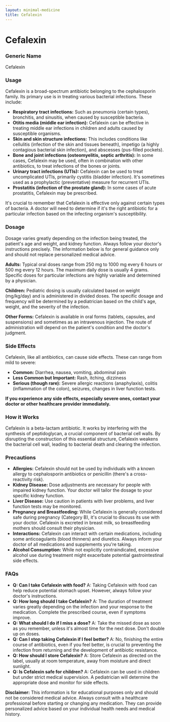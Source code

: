 ```yaml
---
layout: minimal-medicine
title: Cefalexin
---
```


# Cefalexin
### Generic Name
Cefalexin

### Usage

Cefalexin is a broad-spectrum antibiotic belonging to the cephalosporin family.  Its primary use is in treating various bacterial infections.  These include:

* **Respiratory tract infections:**  Such as pneumonia (certain types), bronchitis, and sinusitis, when caused by susceptible bacteria.
* **Otitis media (middle ear infection):**  Cefalexin can be effective in treating middle ear infections in children and adults caused by susceptible organisms.
* **Skin and skin structure infections:** This includes conditions like cellulitis (infection of the skin and tissues beneath), impetigo (a highly contagious bacterial skin infection), and abscesses (pus-filled pockets).
* **Bone and joint infections (osteomyelitis, septic arthritis):** In some cases, Cefalexin may be used, often in combination with other antibiotics, to treat infections of the bones or joints.
* **Urinary tract infections (UTIs):**  Cefalexin can be used to treat uncomplicated UTIs, primarily cystitis (bladder infection).  It's sometimes used as a prophylactic (preventative) measure for recurrent UTIs.  
* **Prostatitis (infection of the prostate gland):**  In some cases of acute prostatitis, Cefalexin may be prescribed.

It's crucial to remember that Cefalexin is effective only against certain types of bacteria.  A doctor will need to determine if it's the right antibiotic for a particular infection based on the infecting organism's susceptibility.


### Dosage

Dosage varies greatly depending on the infection being treated, the patient's age and weight, and kidney function.  Always follow your doctor's instructions precisely.  The information below is for general guidance only and should not replace personalized medical advice.

**Adults:**  Typical oral doses range from 250 mg to 1000 mg every 6 hours or 500 mg every 12 hours. The maximum daily dose is usually 4 grams.  Specific doses for particular infections are highly variable and determined by a physician.

**Children:**  Pediatric dosing is usually calculated based on weight (mg/kg/day) and is administered in divided doses.  The specific dosage and frequency will be determined by a pediatrician based on the child's age, weight, and the severity of the infection.

**Other Forms:**  Cefalexin is available in oral forms (tablets, capsules, and suspensions) and sometimes as an intravenous injection. The route of administration will depend on the patient's condition and the doctor's judgment.


### Side Effects

Cefalexin, like all antibiotics, can cause side effects.  These can range from mild to severe:

* **Common:** Diarrhea, nausea, vomiting, abdominal pain
* **Less Common but Important:**  Rash, itching, dizziness
* **Serious (though rare):**  Severe allergic reactions (anaphylaxis), colitis (inflammation of the colon), seizures, changes in liver function tests.

**If you experience any side effects, especially severe ones, contact your doctor or other healthcare provider immediately.**


### How it Works

Cefalexin is a beta-lactam antibiotic. It works by interfering with the synthesis of peptidoglycan, a crucial component of bacterial cell walls.  By disrupting the construction of this essential structure, Cefalexin weakens the bacterial cell wall, leading to bacterial death and clearing the infection.


### Precautions

* **Allergies:** Cefalexin should not be used by individuals with a known allergy to cephalosporin antibiotics or penicillin (there's a cross-reactivity risk).
* **Kidney Disease:** Dose adjustments are necessary for people with impaired kidney function.  Your doctor will tailor the dosage to your specific kidney function.
* **Liver Disease:**  Use caution in patients with liver problems, and liver function tests may be monitored.
* **Pregnancy and Breastfeeding:**  While Cefalexin is generally considered safe during pregnancy (Category B), it's crucial to discuss its use with your doctor.  Cefalexin is excreted in breast milk, so breastfeeding mothers should consult their physician.
* **Interactions:** Cefalexin can interact with certain medications, including some anticoagulants (blood thinners) and diuretics.  Always inform your doctor of all medications and supplements you're taking.
* **Alcohol Consumption:** While not explicitly contraindicated, excessive alcohol use during treatment might exacerbate potential gastrointestinal side effects.


### FAQs

* **Q: Can I take Cefalexin with food?** A:  Taking Cefalexin with food can help reduce potential stomach upset.  However, always follow your doctor's instructions.
* **Q: How long should I take Cefalexin?** A: The duration of treatment varies greatly depending on the infection and your response to the medication. Complete the prescribed course, even if symptoms improve.
* **Q: What should I do if I miss a dose?** A: Take the missed dose as soon as you remember, unless it's almost time for the next dose.  Don't double up on doses.
* **Q: Can I stop taking Cefalexin if I feel better?** A: No, finishing the entire course of antibiotics, even if you feel better, is crucial to preventing the infection from returning and the development of antibiotic resistance.
* **Q: How should I store Cefalexin?** A: Store Cefalexin as directed on the label, usually at room temperature, away from moisture and direct sunlight.
* **Q: Is Cefalexin safe for children?** A: Cefalexin can be used in children but under strict medical supervision.  A pediatrician will determine the appropriate dose and monitor for side effects.


**Disclaimer:** This information is for educational purposes only and should not be considered medical advice. Always consult with a healthcare professional before starting or changing any medication.  They can provide personalized advice based on your individual health needs and medical history.
